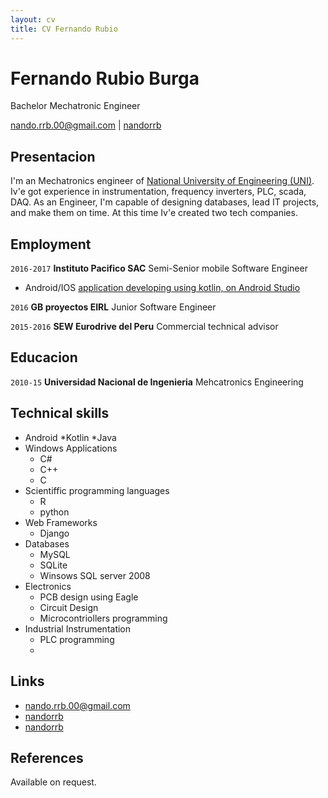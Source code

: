 ```yaml
---
layout: cv
title: CV Fernando Rubio
---
```

# Fernando Rubio Burga
Bachelor Mechatronic Engineer

<div id="webaddress">
<a href="mailto:ben@blm.io">nando.rrb.00@gmail.com</a>
|
<i class="fa fa-github"></i> <a href="http://github.com/nandorrb">nandorrb</a>
</div>

## Presentacion

I'm an Mechatronics engineer of [National University of Engineering (UNI)](http://www.uni.edu.pe/). 
Iv'e got experience in instrumentation, frequency inverters, PLC, scada, DAQ.
As an Engineer, I'm capable of designing databases, lead IT projects, and make them on time.
At this time Iv'e created two tech companies.

## Employment

`2016-2017` 
__Instituto Pacifico SAC__ Semi-Senior mobile Software Engineer
* Android/IOS [application developing using kotlin, on Android Studio](mecatronica.pe/desarrollo_de_aplicaciones)

`2016` 
__GB proyectos EIRL__ Junior Software Engineer

`2015-2016` 
__SEW Eurodrive del Peru__ Commercial technical advisor

## Educacion

`2010-15`
__Universidad Nacional de Ingenieria__ Mehcatronics Engineering


## Technical skills

* Android 
  *Kotlin
  *Java
* Windows Applications 
  * C# 
  * C++ 
  * C
* Scientiffic programming languages
  * R
  * python
* Web Frameworks
  * Django
* Databases 
  * MySQL
  * SQLite
  * Winsows SQL server 2008
* Electronics
  * PCB design using Eagle
  * Circuit Design
  * Microcontriollers programming
* Industrial Instrumentation
  * PLC programming
  * 


## Links

* <i class="fa fa-envelope"></i> <a href="mailto:nando.rrb.00@gmail.com">nando.rrb.00@gmail.com</a><br />
* <i class="fa fa-github"></i> <a href="http://github.com/nandorrb">nandorrb</a><br />
* <i class="fa fa-linkedin"></i> <a href="https://pe.linkedin.com/in/fernando-rubio">nandorrb</a><br />

## References

Available on request.

<!-- ### Footer

Last updated: May 2017 -->
